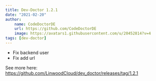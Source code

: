 ```yaml
---
title: Dev-Doctor 1.2.1
date: "2021-02-20"
author: 
    name: CodeDoctorDE
    url: https://github.com/CodeDoctorDE
    image: https://avatars1.githubusercontent.com/u/20452814?v=4
tags: [dev-doctor]
---
```


* Fix backend user
* Fix add url

See more here: <https://github.com/LinwoodCloud/dev_doctor/releases/tag/1.2.1>
